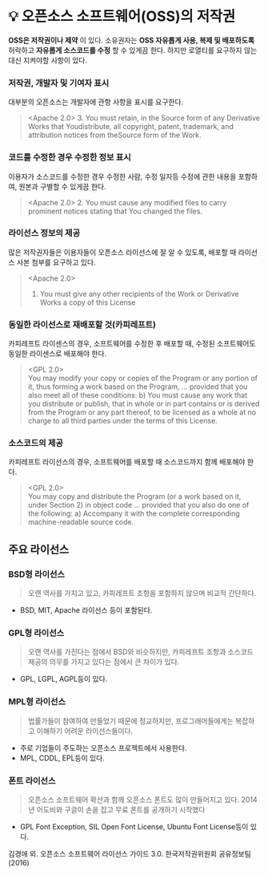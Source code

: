 # 💡 오픈소스 소프트웨어(OSS)의 저작권

__OSS은 저작권이나 제약__ 이 있다.
소유권자는 __OSS 자유롭게 사용, 복제 및 배포하도록__ 허락하고 __자유롭게 소스코드를 수정__ 할 수 있게끔 한다.
하지만 로열티를 요구하지 않는대신 지켜야할 사항이 있다.

### 저작권, 개발자 및 기여자 표시
대부분의 오픈소스는 개발자에 관항 사항을 표시를 요구한다.

> <Apache 2.0>
> 3. You must retain, in the Source form of any Derivative Works that Youdistribute, all copyright, patent, trademark, and attribution notices from theSource form of the Work.

### 코드를 수정한 경우 수정한 정보 표시
이용자가 소스코드를 수정한 경우 수정한 사람, 수정 일자등 수정에 관한 내용을 포함하여, 원본과 구별할 수 있게끔 한다.

><Apache 2.0>
> 2. You must cause any modified files to carry prominent notices stating that
   You changed the files.

### 라이선스 정보의 제공
많은 저작권자들은 이용자들이 오픈소스 라이선스에 잘 알 수 있도록, 배포할 때 라이선스 사본 첨부를 요구하고 있다.

> <Apache 2.0>
> 1. You must give any other recipients of the Work or Derivative Works a copy
   of this License

### 동일한 라이선스로 재배포할 것(카피레프트)
카피레프트 라이센스의 경우, 소프트웨어를 수정한 후 배포할 때, 수정된 소프트웨어도 동일한 라이센스로 배포해야 한다.
> <GPL 2.0> <br>
You may modify your copy or copies of the Program or any portion of it, thus
forming a work based on the Program, … provided that you also meet all of
these conditions:
b) You must cause any work that you distribute or publish, that in whole or
in part contains or is derived from the Program or any part thereof, to be
licensed as a whole at no charge to all third parties under the terms of this
License.

### 소스코드의 제공
카피레프트 라이선스의 경우, 소프트웨어를 배포할 때 소스코드까지 함께 배포해야 한다.
><GPL 2.0><br>
You may copy and distribute the Program (or a work based on it, under
Section 2) in object code … provided that you also do one of the following:
a) Accompany it with the complete corresponding machine-readable source
code.

## 주요 라이선스
### BSD형 라이선스
>오랜 역사를 가지고 있고, 카피레프트 조항을 포함하지 않으며 비교적 간단하다.
- BSD, MIT, Apache 라이선스 등이 포함된다.

### GPL형 라이선스
>오랜 역사를 가진다는 점에서 BSD와 비슷하지만, 카피레프트 조항과 소스코드 제공의 의무를 가지고 있다는 점에서 큰 차이가 있다.
- GPL, LGPL, AGPL등이 있다.

### MPL형 라이선스

>법률가들이 참여하여 만들었기 때문에 정교하지만, 프로그래머들에게는 복잡하고 이해하기 어려운 라이선스들이다.
- 주로 기업들이 주도하는 오픈소스 프로젝트에서 사용한다.
- MPL, CDDL, EPL등이 있다.

### 폰트 라이선스
>오픈소스 소프트웨어 확산과 함께 오픈소스 폰트도 많이 만들어지고 있다. 2014년 어도비와 구글이 손을 잡고 무료 폰트를 공개하기 시작했다
- GPL Font Exception, SIL Open Font License, Ubuntu Font License등이 있다.

김경애 외. 오픈소스 소프트웨어 라이선스 가이드 3.0. 한국저작권위원회 공유정보팀(2016)

